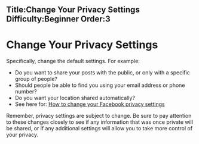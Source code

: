 Title:Change Your Privacy Settings
Difficulty:Beginner
Order:3
---
<h1>Change Your Privacy Settings</h1><p>Specifically, change the default settings. For example:<ul><li>Do you want to share your posts with the public, or only with a specific group of people?</li><li>Should people be able to find you using your email address or phone number?</li><li>Do you want your location shared automatically?</li><li>See here for: <a href="https://www.eff.org/deeplinks/2013/01/how-protect-your-privacy-facebooks-graph-search">How to change your Facebook privacy settings</a></li></ul></p><p>Remember, privacy settings are subject to change. Be sure to pay attention to these changes closely to see if any information that was once private will be shared, or if any additional settings will allow you to take more control of your privacy.</p>